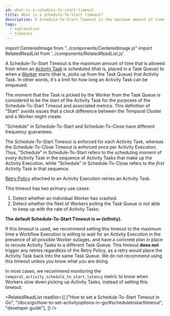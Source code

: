 ```yaml
---
id: what-is-a-schedule-to-start-timeout
title: What is a Schedule-To-Start Timeout?
description: A Schedule-To-Start Timeout is the maximum amount of time that is allowed from when an Activity Task is placed in a Task Queue to when a Worker picks it up from the Task Queue.
tags:
  - explanation
  - timeouts
---
```


import CenteredImage from "../components/CenteredImage.js"
import RelatedReadList from '../components/RelatedReadList.js'

A Schedule-To-Start Timeout is the maximum amount of time that is allowed from when an [Activity Task](/docs/content/what-is-an-activity-task) is scheduled (that is, placed in a Task Queue) to when a [Worker](/docs/content/what-is-a-worker) starts (that is, picks up from the Task Queue) that Activity Task.
In other words, it's a limit for how long an Activity Task can be enqueued.

The moment that the Task is picked by the Worker from the Task Queue is considered to be the start of the Activity Task for the purposes of the Schedule-To-Start Timeout and associated metrics.
This definition of "Start" avoids issues that a clock difference between the Temporal Cluster and a Worker might create.

<CenteredImage
imagePath="/diagrams/schedule-to-start-timeout.svg"
imageSize="100"
title="Schedule-To-Start Timeout period"
/>


"Schedule" in Schedule-To-Start and Schedule-To-Close have different frequency guarantees.

The Schedule-To-Start Timeout is enforced for each Activity Task, whereas the Schedule-To-Close Timeout is enforced once per Activity Execution.
Thus, "Schedule" in Schedule-To-Start refers to the scheduling moment of *every* Activity Task in the sequence of Activity Tasks that make up the Activity Execution, while
"Schedule" in Schedule-To-Close refers to the *first* Activity Task in that sequence.


[Retry Policy](/docs/content/what-is-a-retry-policy) attached to an Activity Execution retries an Activity Task.
 
<CenteredImage
imagePath="/diagrams/schedule-to-start-timeout-with-retry.svg"
imageSize="100"
title="Start-To-Close Timeout period with retries"
/>

This timeout has two primary use cases:

1. Detect whether an individual Worker has crashed.
2. Detect whether the fleet of Workers polling the Task Queue is not able to keep up with the rate of Activity Tasks.

**The default Schedule-To-Start Timeout is ∞ (infinity).**

If this timeout is used, we recommend setting this timeout to the maximum time a Workflow Execution is willing to wait for an Activity Execution in the presence of all possible Worker outages, and have a concrete plan in place to reroute Activity Tasks to a different Task Queue.
This timeout **does not** trigger any retries regardless of the Retry Policy, as a retry would place the Activity Task back into the same Task Queue.
We do not recommend using this timeout unless you know what you are doing.

In most cases, we recommend monitoring the `temporal_activity_schedule_to_start_latency` metric to know when Workers slow down picking up Activity Tasks, instead of setting this timeout.

<RelatedReadList
readlist={[
["How to set a Schedule-To-Start Timeout in Go", "/docs/go/how-to-set-activityoptions-in-go/#scheduletostarttimeout", "developer guide"],
]}
/>
